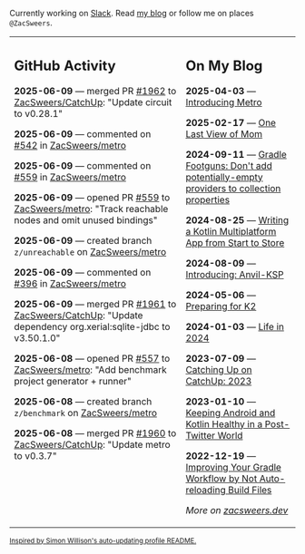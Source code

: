 Currently working on [Slack](https://slack.com/). Read [my blog](https://zacsweers.dev/) or follow me on places `@ZacSweers`.

<table><tr><td valign="top" width="60%">

## GitHub Activity
<!-- githubActivity starts -->
**2025-06-09** — merged PR [#1962](https://github.com/ZacSweers/CatchUp/pull/1962) to [ZacSweers/CatchUp](https://github.com/ZacSweers/CatchUp): "Update circuit to v0.28.1"

**2025-06-09** — commented on [#542](https://github.com/ZacSweers/metro/pull/542#issuecomment-2956947064) in [ZacSweers/metro](https://github.com/ZacSweers/metro)

**2025-06-09** — commented on [#559](https://github.com/ZacSweers/metro/pull/559#issuecomment-2956165489) in [ZacSweers/metro](https://github.com/ZacSweers/metro)

**2025-06-09** — opened PR [#559](https://github.com/ZacSweers/metro/pull/559) to [ZacSweers/metro](https://github.com/ZacSweers/metro): "Track reachable nodes and omit unused bindings"

**2025-06-09** — created branch `z/unreachable` on [ZacSweers/metro](https://github.com/ZacSweers/metro)

**2025-06-09** — commented on [#396](https://github.com/ZacSweers/metro/pull/396#issuecomment-2955516893) in [ZacSweers/metro](https://github.com/ZacSweers/metro)

**2025-06-09** — merged PR [#1961](https://github.com/ZacSweers/CatchUp/pull/1961) to [ZacSweers/CatchUp](https://github.com/ZacSweers/CatchUp): "Update dependency org.xerial:sqlite-jdbc to v3.50.1.0"

**2025-06-08** — opened PR [#557](https://github.com/ZacSweers/metro/pull/557) to [ZacSweers/metro](https://github.com/ZacSweers/metro): "Add benchmark project generator + runner"

**2025-06-08** — created branch `z/benchmark` on [ZacSweers/metro](https://github.com/ZacSweers/metro)

**2025-06-08** — merged PR [#1960](https://github.com/ZacSweers/CatchUp/pull/1960) to [ZacSweers/CatchUp](https://github.com/ZacSweers/CatchUp): "Update metro to v0.3.7"
<!-- githubActivity ends -->
</td><td valign="top" width="40%">

## On My Blog
<!-- blog starts -->
**2025-04-03** — [Introducing Metro](https://www.zacsweers.dev/introducing-metro/)

**2025-02-17** — [One Last View of Mom](https://www.zacsweers.dev/one-last-view-of-mom/)

**2024-09-11** — [Gradle Footguns: Don't add potentially-empty providers to collection properties](https://www.zacsweers.dev/gradle-footgun-adding-empty-providers-to-collection-properties/)

**2024-08-25** — [Writing a Kotlin Multiplatform App from Start to Store](https://www.zacsweers.dev/writing-a-kotlin-multiplatform-app-from-start-to-store/)

**2024-08-09** — [Introducing: Anvil-KSP](https://www.zacsweers.dev/introducing-anvil-ksp/)

**2024-05-06** — [Preparing for K2](https://www.zacsweers.dev/preparing-for-k2/)

**2024-01-03** — [Life in 2024](https://www.zacsweers.dev/life-in-2024/)

**2023-07-09** — [Catching Up on CatchUp: 2023](https://www.zacsweers.dev/catching-up-on-catchup-2023/)

**2023-01-10** — [Keeping Android and Kotlin Healthy in a Post-Twitter World](https://www.zacsweers.dev/keeping-android-healthy/)

**2022-12-19** — [Improving Your Gradle Workflow by Not Auto-reloading Build Files](https://www.zacsweers.dev/improving-your-workflow-by-not-auto-reloading-build-files/)
<!-- blog ends -->
_More on [zacsweers.dev](https://zacsweers.dev/)_
</td></tr></table>

<sub><a href="https://simonwillison.net/2020/Jul/10/self-updating-profile-readme/">Inspired by Simon Willison's auto-updating profile README.</a></sub>